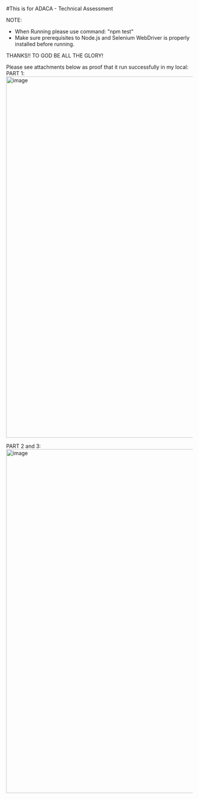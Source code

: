 #This is for ADACA - Technical Assessment

NOTE:
- When Running please use command: "npm test"
- Make sure prerequisites to Node.js and Selenium WebDriver is properly installed before running.

THANKS!! TO GOD BE ALL THE GLORY!

Please see attachments below as proof that it run successfully in my local:
PART 1:
<img width="1667" height="976" alt="image" src="https://github.com/user-attachments/assets/5dcaf523-d17d-4423-99fe-29b704e874c9" />

PART 2 and 3:
<img width="1906" height="929" alt="image" src="https://github.com/user-attachments/assets/9b2468df-4b1f-4c8d-bd36-d1c94af5cfe5" />


